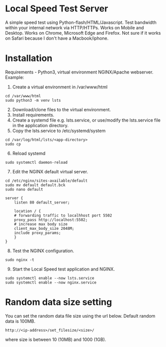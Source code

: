 # Local Speed Test Server
A simple speed test using Python-flash/HTML/Javascript. 
Test bandwidth within your internal network via HTTP/HTTPs. Works on Mobile and Desktop. 
Works on Chrome, Microsoft Edge and Firefox. Not sure if it works on Safari because I don't have a Macbook/iphone.

# Installation
Requirements - Python3, virtual environment NGINX/Apache webserver.
Example:

1. Create a virtual environment in /var/www/html
```
cd /var/www/html
sudo python3 -m venv lsts
```
2. Download/clone files to the virtual environment.
3. Install requirements.
4. Create a systemd file e.g. lsts.service, or use/modify the lsts.service file in the application directory.
5. Copy the lsts.service to /etc/systemd/system
```
cd /var/log/html/lsts/<app-directory>
sudo cp
```
6. Reload systemd
```
sudo systemctl daemon-reload
```
7. Edit the NGINX default virtual server.
```
cd /etc/nginx/sites-available/default
sudo mv default default.bck
sudo nano default
```
```
server {
    listen 80 default_server;

    location / {
	# forwarding traffic to localhhost port 5502 
    proxy_pass http://localhost:5502;
    # increase max body size
	client_max_body_size 2048M;
	include proxy_params;
    }
}
```
8. Test the NGINX configuration.
```
sudo nginx -t
```
9. Start the Local Speed test application and NGINX.
```
sudo systemctl enable --now lsts.service
sudo systemctl enable --now nginx.service
```

# Random data size setting
You can set the random data file size using the url below. Default random data is 100MB.

```
http://<ip-address>/set_filesize/<size>/
```

where size is between 10 (10MB) and 1000 (1GB).

